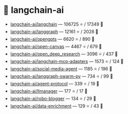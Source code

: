 # 👤 langchain-ai

- [langchain-ai/langchain](https://github.com/langchain-ai/langchain) — 106725 ⭐️ / 17349 🍴
- [langchain-ai/langgraph](https://github.com/langchain-ai/langgraph) — 12161 ⭐️ / 2028 🍴
- [langchain-ai/opengpts](https://github.com/langchain-ai/opengpts) — 6620 ⭐️ / 890 🍴
- [langchain-ai/open-canvas](https://github.com/langchain-ai/open-canvas) — 4467 ⭐️ / 679 🍴
- [langchain-ai/open_deep_research](https://github.com/langchain-ai/open_deep_research) — 3096 ⭐️ / 437 🍴
- [langchain-ai/langchain-mcp-adapters](https://github.com/langchain-ai/langchain-mcp-adapters) — 1573 ⭐️ / 124 🍴
- [langchain-ai/social-media-agent](https://github.com/langchain-ai/social-media-agent) — 1185 ⭐️ / 196 🍴
- [langchain-ai/langgraph-swarm-py](https://github.com/langchain-ai/langgraph-swarm-py) — 734 ⭐️ / 99 🍴
- [langchain-ai/agent-protocol](https://github.com/langchain-ai/agent-protocol) — 339 ⭐️ / 19 🍴
- [langchain-ai/llmanager](https://github.com/langchain-ai/llmanager) — 177 ⭐️ / 17 🍴
- [langchain-ai/robo-blogger](https://github.com/langchain-ai/robo-blogger) — 134 ⭐️ / 29 🍴
- [langchain-ai/data-enrichment](https://github.com/langchain-ai/data-enrichment) — 129 ⭐️ / 43 🍴
